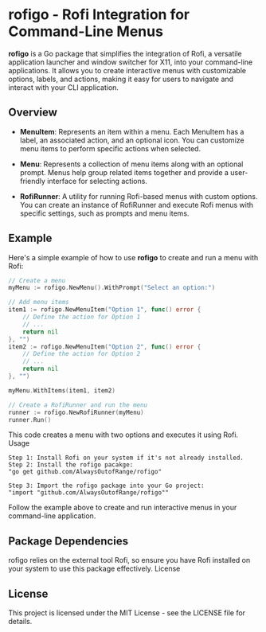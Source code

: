 # rofigo - Rofi Integration for Command-Line Menus

**rofigo** is a Go package that simplifies the integration of Rofi, a versatile application launcher and window switcher for X11, into your command-line applications. It allows you to create interactive menus with customizable options, labels, and actions, making it easy for users to navigate and interact with your CLI application.

## Overview

- **MenuItem**: Represents an item within a menu. Each MenuItem has a label, an associated action, and an optional icon. You can customize menu items to perform specific actions when selected.

- **Menu**: Represents a collection of menu items along with an optional prompt. Menus help group related items together and provide a user-friendly interface for selecting actions.

- **RofiRunner**: A utility for running Rofi-based menus with custom options. You can create an instance of RofiRunner and execute Rofi menus with specific settings, such as prompts and menu items.

## Example

Here's a simple example of how to use **rofigo** to create and run a menu with Rofi:

```go
// Create a menu
myMenu := rofigo.NewMenu().WithPrompt("Select an option:")

// Add menu items
item1 := rofigo.NewMenuItem("Option 1", func() error {
    // Define the action for Option 1
    // ...
    return nil
}, "")
item2 := rofigo.NewMenuItem("Option 2", func() error {
    // Define the action for Option 2
    // ...
    return nil
}, "")

myMenu.WithItems(item1, item2)

// Create a RofiRunner and run the menu
runner := rofigo.NewRofiRunner(myMenu)
runner.Run()
```

This code creates a menu with two options and executes it using Rofi.
Usage
```
Step 1: Install Rofi on your system if it's not already installed.
Step 2: Install the rofigo pacakge:
"go get github.com/AlwaysOutofRange/rofigo"

Step 3: Import the rofigo package into your Go project:
"import "github.com/AlwaysOutofRange/rofigo""
```

Follow the example above to create and run interactive menus in your command-line application.

## Package Dependencies
rofigo relies on the external tool Rofi, so ensure you have Rofi installed on your system to use this package effectively.
License

## License
This project is licensed under the MIT License - see the LICENSE file for details.

